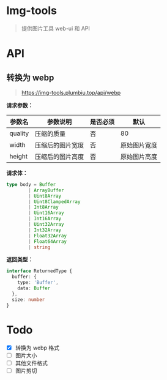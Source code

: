 # Img-tools

> 提供图片工具 web-ui 和 API

# API

## 转换为 webp

> https://img-tools.plumbiu.top/api/webp

**请求参数：**

| 参数名  | 参数说明         | 是否必须 | 默认         |
| ------- | ---------------- | -------- | ------------ |
| quality | 压缩的质量       | 否       | 80           |
| width   | 压缩后的图片宽度 | 否       | 原始图片宽度 |
| height  | 压缩后的图片高度 | 否       | 原始图片高度 |

**请求体：**

```ts
type body = Buffer
        | ArrayBuffer
        | Uint8Array
        | Uint8ClampedArray
        | Int8Array
        | Uint16Array
        | Int16Array
        | Uint32Array
        | Int32Array
        | Float32Array
        | Float64Array
        | string
```

**返回类型：**

```ts
interface ReturnedType {
  buffer: {
    type: 'Buffer',
    data: Buffer
  },
  size: number
}
```



# Todo

- [x] 转换为 webp 格式
- [ ] 图片大小
- [ ] 其他文件格式
- [ ] 图片剪切
